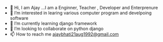 - 👋 Hi, I am Ajay ...I am a Enginner, Teacher , Developer and Enterprenure
- 👀 I’m interested in learing various computer program and develpoing software
- 🌱 I’m currently learning django framework
- 💞️ I’m looking to collaborate on python django
- 📫 How to reach me ajaybhati21aug1992@gmail.com

<!---
ajayroadie/ajayroadie is a ✨ special ✨ repository because its `README.md` (this file) appears on your GitHub profile.
You can click the Preview link to take a look at your changes.
--->
